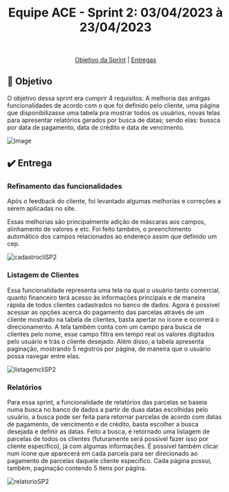 <h1 align="center"> Equipe ACE - Sprint 2: 03/04/2023 à 23/04/2023 </h1>

<br id="topo">
<p align="center">
    <a href="#objetivo">Objetivo da Sprint</a>  |  
    <a href="#entrega">Entregas</a>
</p>

<span id="objetivo">

## :dart: Objetivo

O objetivo dessa sprint era cumprir 4 requisitos: A melhoria das antigas funcionalidades de acordo com o que foi definido pelo cliente, uma página que disponibilizasse uma tabela pra mostrar todos os usuários, novas telas para apresentar relatórios gerados por busca de datas; sendo elas: bussca por data de pagamento, data de crédito e data de vencimento.

![image](https://user-images.githubusercontent.com/79228873/233870034-7d7eb587-1aab-4141-b6c5-f95aa55e9013.png)

<span id="entrega">

## :heavy_check_mark: Entrega

### Refinamento das funcionalidades 
Após o feedback do cliente, foi levantado algumas melhorias e correções a serem aplicadas no site.

Essas melhorias são principalmente adição de máscaras aos campos, alinhamento de valores e etc. Foi feito também, o preenchimento automático dos campos
relacionados ao endereço assim que definido um cep.

![cadastrocliSP2](https://user-images.githubusercontent.com/79228873/233870886-82a14784-7878-4d3d-a203-b00b3cfed628.gif)

### Listagem de Clientes

Essa funcionalidade representa uma tela na qual o usuário tanto comercial, quanto financeiro terá acesso às informações principais e de maneira rápida
de todos clientes cadastrados no banco de dados.
Agora é possível acessar as opções acerca do pagamento das parcelas através de um cliente mostrado na tabela de clientes, basta apertar no ícone e ocorrerá o 
direcionamento.
A tela também conta com um campo para busca de clientes pelo nome, esse campo filtra em tempo real os valores digitados pelo usuário e trás o cliente desejado. 
Além disso, a tabela apresenta paginação, mostrando 5 registros por página, de maneira que o usuário possa navegar entre elas.

![listagemcliSP2](https://user-images.githubusercontent.com/79228873/233871191-964eabe1-bd29-4a3e-8ddb-4a9472be5423.gif)

### Relatórios

Para essa sprint, a funcionalidade de relatórios das parcelas se baseia numa busca no banco de dados a partir de duas datas escolhidas pelo usuário, a busca pode ser feita para retornar parcelas de acordo com datas de pagamento, de vencimento e de crédito, basta escolher a busca desejada e definir as datas.
Feito a busca, é retornado uma listagem de parcelas de todos os clientes (futuramente será possível fazer isso por cliente específico), já com algumas informações. 
É possível também clicar num ícone que aparecerá em cada parcela para ser direcionado ao pagamento de parcelas daquele cliente específico.
Cada página possui, também, paginação contendo 5 itens por página.

![relatorioSP2](https://user-images.githubusercontent.com/79228873/233872056-6de5f050-25e1-4b61-bc8b-2b0bfe5b9849.gif)


